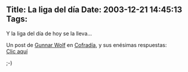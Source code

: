 Title: La liga del día
Date: 2003-12-21 14:45:13
Tags: 
---
<p>Y la liga del día de hoy se la lleva&#8230;</p>

<p>Un post de <a href="http://web.archive.org/web/20040128181544/http://www.gwolf.cx/">Gunnar Wolf</a> en <a href="http://web.archive.org/web/20040128181544/http://www.cofradia.org/">Cofradía</a>, y sus enésimas respuestas:<br/><a href="http://web.archive.org/web/20040128181544/http://cofradia.org/modules.php?name=News&amp;file=article&amp;sid=7399&amp;mode=&amp;order=0&amp;thold=0">Clic aquí</a></p>

<p>;-)</p>
